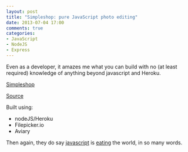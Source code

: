 ```yaml
---
layout: post
title: "Simpleshop: pure JavaScript photo editing"
date: 2013-07-04 17:00
comments: true
categories:
- JavaScript
- NodeJS
- Express
---
```


Even as a developer, it amazes me what you can build with no (at least required) knowledge of anything beyond javascript and Heroku.

[Simpleshop](http://simpleshop.heroku.com/)

[Source](https://github.com/skalb/simpleshop)

<!--more-->

Built using:

- nodeJS/Heroku
- Filepicker.io
- Aviary

Then again, they do say [javascript](http://www.codinghorror.com/blog/2007/07/the-principle-of-least-power.html) is [eating](http://online.wsj.com/article/SB10001424053111903480904576512250915629460.html) the world, in so many words.


